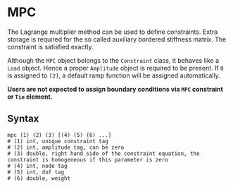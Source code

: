 # MPC

The Lagrange multiplier method can be used to define constraints. Extra storage is required for the so called auxiliary bordered stiffness matrix. The constraint is satisfied exactly.

Although the `MPC` object belongs to the `Constraint` class, it behaves like a `Load` object. Hence a proper `Amplitude` object is required to be present. If `0` is assigned to `[2]`, a default ramp function will be assigned automatically.

**Users are not expected to assign boundary conditions via `MPC` constraint or `Tie` element.**

## Syntax

```
mpc (1) (2) (3) [(4) (5) (6) ...]
# (1) int, unique constraint tag
# (2) int, amplitude tag, can be zero
# (3) double, right hand side of the constraint equation, the constraint is homogeneous if this parameter is zero
# (4) int, node tag
# (5) int, dof tag
# (6) double, weight
```
